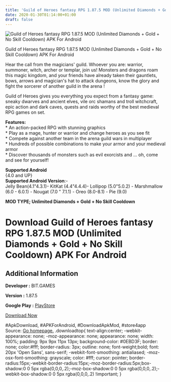 ```yaml
---
title: 'Guild of Heroes fantasy RPG 1.87.5 MOD (Unlimited Diamonds + Gold + No Skill Cooldown) APK For Android'
date: 2020-01-30T01:14:00+01:00
draft: false
---
```


![Guild of Heroes fantasy RPG 1.87.5 MOD (Unlimited Diamonds + Gold + No Skill Cooldown) APK For Android](https://i0.wp.com/apkhome.net/wp-content/uploads/2020/01/Guild-of-Heroes-fantasy-RPG-1.87.5-MOD-Unlimited-Diamonds-Gold-No-Skill-Cooldown.png "Guild of Heroes fantasy RPG 1.87.5 MOD (Unlimited Diamonds + Gold + No Skill Cooldown) APK For Android")

  

Guild of Heroes fantasy RPG 1.87.5 MOD (Unlimited Diamonds + Gold + No Skill Cooldown) APK For Android

Hear the call from the magicians' guild. Whoever you are: warrior, summoner, witch, archer or templar, join us! Monsters and dragons roam this magic kingdom, and your friends have already taken their gauntlets, bows, arrows and magician's hat to attack dungeons, know the glory and fight the sorcerer of another guild in the arena !

Guild of Heroes gives you everything you expect from a fantasy game: sneaky dwarves and ancient elves, vile orc shamans and troll witchcraft, epic action and dark caves, quests and raids worthy of the best medieval RPG games on set.

**Features:**  
\* An action-packed RPG with stunning graphics  
\* Play as a mage, hunter or warrior and change heroes as you see fit  
\* Compete against another team in the arena guild wars in multiplayer  
\* Hundreds of possible combinations to make your armor and your medieval armor  
\* Discover thousands of monsters such as evil exorcists and ... oh, come and see for yourself!

**Supported Android**  
{4.0 and UP}  
**Supported Android Version**:-  
Jelly Bean(4.1"4.3.1)- KitKat (4.4"4.4.4)- Lollipop (5.0"5.0.2) - Marshmallow (6.0 - 6.0.1) - Nougat (7.0 " 7.1.1) - Oreo (8.0-8.1) - Pie (9.0)

**MOD TYPE; Unlimited Diamonds + Gold + No Skill Cooldown**

Download Guild of Heroes fantasy RPG 1.87.5 MOD (Unlimited Diamonds + Gold + No Skill Cooldown) APK For Android
===============================================================================================================

Additional Information
----------------------

**Developer :** BIT.GAMES

**Version :** 1.87.5

**Google Play :** [PlayStore](https://play.google.com/store/apps/details?id=com.goplaytoday.guildofheroes)

  

[Download Now](https://store4app.co/post/guild-of-heroes-fantasy-rpg-1-87-5-mod-unlimited-diamonds-gold-no-skill-cooldown-apk-for-android_1580318779)

  
#ApkDownload, #APKForAndroid, #DownloadApkMod, #store4app  
Source: [Go homepage.](https://store4app.co/post/guild-of-heroes-fantasy-rpg-1-87-5-mod-unlimited-diamonds-gold-no-skill-cooldown-apk-for-android_1580318779) .downloadtop{ text-align:center; -webkit-appearance: none; -moz-appearance: none; appearance: none; width: 100%; padding: 9px 9px 11px 13px; background-color: #0EBD3F; border: none; color:#fff; border-radius: 3px; outline: none; font-weight;bold; font: 20px 'Open Sans', sans-serif; -webkit-font-smoothing: antialiased; -moz-osx-font-smoothing: grayscale; color: #fff; cursor: pointer; border-radius:15px;-webkit-border-radius:15px;-moz-border-radius:5px;box-shadow:0 0 5px rgba(0,0,0,.2);-moz-box-shadow:0 0 5px rgba(0,0,0,.2);-webkit-box-shadow:0 0 5px rgba(0,0,0,.2) !important; }